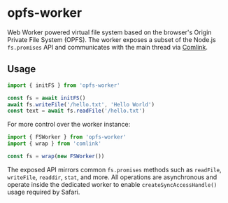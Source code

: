 # opfs-worker

Web Worker powered virtual file system based on the browser's Origin Private File System (OPFS).
The worker exposes a subset of the Node.js `fs.promises` API and communicates with the main
thread via [Comlink](https://github.com/GoogleChromeLabs/comlink).

## Usage

```ts
import { initFS } from 'opfs-worker'

const fs = await initFS()
await fs.writeFile('/hello.txt', 'Hello World')
const text = await fs.readFile('/hello.txt')
```

For more control over the worker instance:

```ts
import { FSWorker } from 'opfs-worker'
import { wrap } from 'comlink'

const fs = wrap(new FSWorker())
```

The exposed API mirrors common `fs.promises` methods such as `readFile`, `writeFile`,
`readdir`, `stat`, and more. All operations are asynchronous and operate inside the
dedicated worker to enable `createSyncAccessHandle()` usage required by Safari.
